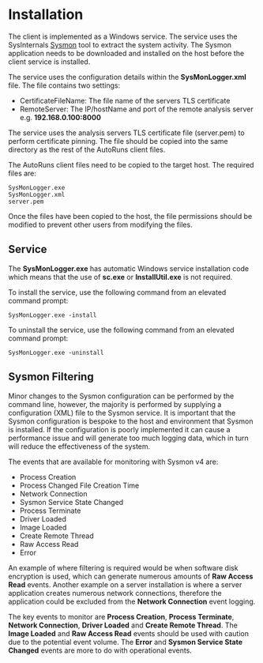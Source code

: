 # Installation

The client is implemented as a Windows service. The service uses the SysInternals [Sysmon](https://technet.microsoft.com/en-gb/sysinternals/sysmon) tool to extract the system activity. The Sysmon application needs to be downloaded and installed on the host before the client service is installed.

The service uses the configuration details within the **SysMonLogger.xml** file. The file contains two settings:

- CertificateFileName: The file name of the servers TLS certificate
- RemoteServer: The IP/hostName and port of the remote analysis server e.g. **192.168.0.100:8000**

The service uses the analysis servers TLS certificate file (server.pem) to perform certificate pinning. The file should be copied into the same directory as the rest of the AutoRuns client files.

The AutoRuns client files need to be copied to the target host. The required files are:

```
SysMonLogger.exe
SysMonLogger.xml
server.pem
```
Once the files have been copied to the host, the file permissions should be modified to prevent other users from modifying the files.

## Service

The **SysMonLogger.exe** has automatic Windows service installation code which means that the use of **sc.exe** or **InstallUtil.exe** is not required.

To install the service, use the following command from an elevated command prompt:
```
SysMonLogger.exe -install
```

To uninstall the service, use the following command from an elevated command prompt:
```
SysMonLogger.exe -uninstall
```

## Sysmon Filtering

Minor changes to the Sysmon configuration can be performed by the command line, however, the majority is performed by supplying a configuration (XML) file to the Sysmon service. It is important that the Sysmon configuration is bespoke to the host and environment that Sysmon is installed. If the configuration is poorly implemented it can cause a performance issue and will generate too much logging data, which in turn will reduce the effectiveness of the system.

The events that are available for monitoring with Sysmon v4 are:

- Process Creation
- Process Changed File Creation Time
- Network Connection
- Sysmon Service State Changed
- Process Terminate
- Driver Loaded
- Image Loaded
- Create Remote Thread
- Raw Access Read
- Error

An example of where filtering is required would be when software disk encryption is used, which can generate numerous amounts of **Raw Access Read** events. Another example on a server installation is where a server application creates numerous network connections, therefore the application could be excluded from the **Network Connection** event logging.

The key events to monitor are **Process Creation**, **Process Terminate**, **Network Connection**, **Driver Loaded** and **Create Remote Thread**. The **Image Loaded** and **Raw Access Read** events should be used with caution due to the potential event volume. The **Error** and **Sysmon Service State Changed** events are more to do with operational events.
